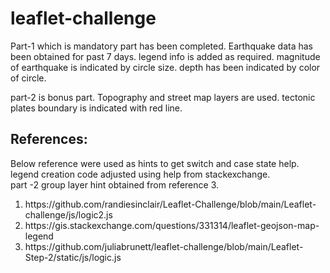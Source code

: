 # leaflet-challenge
Part-1 which is mandatory part has been completed.
Earthquake data has been obtained for past 7 days.
legend info is added as required. 
magnitude of earthquake is indicated by circle size. 
depth has been indicated by color of circle.

part-2 is bonus part.
Topography and street map layers are used.
tectonic plates boundary is indicated with red line.

## References:
Below reference were used as hints to get switch and case state help.<br>
legend creation code adjusted using help from stackexchange.<br>
part -2 group layer hint obtained from reference 3.<br>
<ol>
<li>https://github.com/randiesinclair/Leaflet-Challenge/blob/main/Leaflet-challenge/js/logic2.js</li>
<li>https://gis.stackexchange.com/questions/331314/leaflet-geojson-map-legend</li>
<li>https://github.com/juliabrunett/leaflet-challenge/blob/main/Leaflet-Step-2/static/js/logic.js</li>
</ol>
